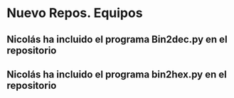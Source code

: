 # Nuevo Repos. Equipos
## Nicolás ha incluido el programa Bin2dec.py en el repositorio
## Nicolás ha incluido el programa bin2hex.py en el repositorio
